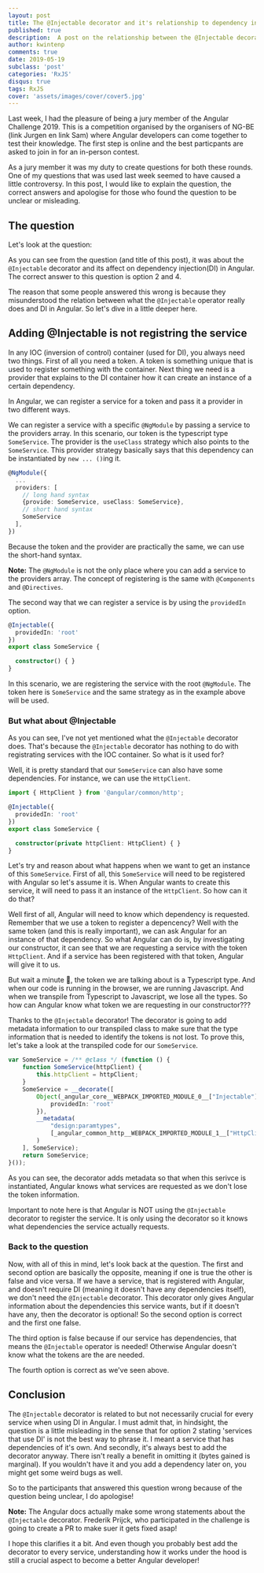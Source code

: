 ```yaml
---
layout: post
title: The @Injectable decorator and it's relationship to dependency injection
published: true
description:  A post on the relationship between the @Injectable decorator and dependency injection
author: kwintenp
comments: true
date: 2019-05-19
subclass: 'post'
categories: 'RxJS'
disqus: true
tags: RxJS
cover: 'assets/images/cover/cover5.jpg'
---
```


Last week, I had the pleasure of being a jury member of the Angular Challenge 2019. This is a competition organised by the organisers of NG-BE (link Jurgen en link Sam) where Angular developers can come together to test their knowledge. The first step is online and the best particpants are asked to join in for an in-person contest.

As a jury member it was my duty to create questions for both these rounds. One of my questions that was used last week seemed to have caused a little controversy. In this post, I would like to explain the question, the correct answers and apologise for those who found the question to be unclear or misleading. 

## The question 

Let's look at the question:



As you can see from the question (and title of this post), it was about the `@Injectable` decorator and its affect on dependency injection(DI) in Angular. The correct answer to this question is option 2 and 4. 

The reason that some people answered this wrong is because they misunderstood the relation between what the `@Injectable` operator really does and DI in Angular. So let's dive in a little deeper here. 

## Adding @Injectable is not registring the service

In any IOC (inversion of control) container (used for DI), you always need two things. First of all you need a token. A token is something unique that is used to register something with the container. Next thing we need is a provider that explains to the DI container how it can create an instance of a certain dependency. 

In Angular, we can register a service for a token and pass it a provider in two different ways. 

We can register a service with a specific `@NgModule` by passing a service to the providers array. In this scenario, our token is the typescript type `SomeService`. The provider is the `useClass` strategy which also points to the `SomeService`. This provider strategy basically says that this dependency can be instantiated by `new ... ()`ing it.

```typescript
@NgModule({
  ...
  providers: [
    // long hand syntax
  	{provide: SomeService, useClass: SomeService},
  	// short hand syntax
  	SomeService
  ],
})
```
Because the token and the provider are practically the same, we can use the short-hand syntax.

**Note:** The `@NgModule` is not the only place where you can add a service to the providers array. The concept of registering is the same with `@Components` and `@Directives`.

The second way that we can register a service is by using the `providedIn` option.

```typescript
@Injectable({
  providedIn: 'root'
})
export class SomeService {

  constructor() { }
}
```

In this scenario, we are registering the service with the root `@NgModule`. The token here is `SomeService` and the same strategy as in the example above will be used.

### But what about @Injectable

As you can see, I've not yet mentioned what the `@Injectable` decorator does. That's because the `@Injectable` decorator has nothing to do with registrating services with the IOC container. So what is it used for?

Well, it is pretty standard that our `SomeService` can also have some dependencies. For instance, we can use the `HttpClient`.

```typescript
import { HttpClient } from '@angular/common/http';

@Injectable({
  providedIn: 'root'
})
export class SomeService {

  constructor(private httpClient: HttpClient) { }
}
```

Let's try and reason about what happens when we want to get an instance of this `SomeService`. First of all, this `SomeService` will need to be registered with Angular so let's assume it is. When Angular wants to create this service, it will need to pass it an instance of the `HttpClient`. So how can it do that?

Well first of all, Angular will need to know which dependency is requested. Remember that we use a token to register a depencency? Well with the same token (and this is really important), we can ask Angular for an instance of that dependency. So what Angular can do is, by investigating our constructor, it can see that we are requesting a service with the token `HttpClient`. And if a service has been registered with that token, Angular will give it to us.

But wait a minute 🤔, the token we are talking about is a Typescript type. And when our code is running in the browser, we are running Javascript. And when we transpile from Typescript to Javascript, we lose all the types. So how can Angular know what token we are requesting in our constructor???

Thanks to the `@Injectable` decorator! The decorator is going to add metadata information to our transpiled class to make sure that the type information that is needed to identify the tokens is not lost. To prove this, let's take a look at the transpiled code for our `SomeService`.

```typescript
var SomeService = /** @class */ (function () {
    function SomeService(httpClient) {
        this.httpClient = httpClient;
    }
    SomeService = __decorate([
        Object(_angular_core__WEBPACK_IMPORTED_MODULE_0__["Injectable"])({
            providedIn: 'root'
        }),
        __metadata(
        	"design:paramtypes", 
        	[_angular_common_http__WEBPACK_IMPORTED_MODULE_1__["HttpClient"]]
        )
    ], SomeService);
    return SomeService;
}());
```

As you can see, the decorator adds metadata so that when this serivce is instantiated, Angular knows what services are requested as we don't lose the token information. 

Important to note here is that Angular is NOT using the `@Injectable` decorator to register the service. It is only using the decorator so it knows what dependencies the service actually requests. 

### Back to the question

Now, with all of this in mind, let's look back at the question. The first and second option are basically the opposite, meaning if one is true the other is false and vice versa. If we have a service, that is registered with Angular, and doesn't require DI (meaning it doesn't have any dependencies itself), we don't need the `@Injectable` decorator. This decorator only gives Angular information about the dependencies this service wants, but if it doesn't have any, then the decorator is optional! So the second option is correct and the first one false.

The third option is false because if our service has dependencies, that means the `@Injectable` operator is needed! Otherwise Angular doesn't know what the tokens are the are needed.

The fourth option is correct as we've seen above.

## Conclusion

The `@Injectable` decorator is related to but not necessarily crucial for every service when using DI in Angular. I must admit that, in hindsight, the question is a little misleading in the sense that for option 2 stating 'services that use DI' is not the best way to phrase it. I meant a service that has dependencies of it's own. And secondly, it's always best to add the decorator anyway. There isn't really a benefit in omitting it (bytes gained is marginal). If you wouldn't have it and you add a dependency later on, you might get some weird bugs as well.

So to the participants that answered this question wrong because of the question being unclear, I do apologise! 

**Note:** The Angular docs actually make some wrong statements about the `@Injectable` decorator. Frederik Prijck, who participated in the challenge is going to create a PR to make suer it gets fixed asap!

I hope this clarifies it a bit. And even though you probably best add the decorator to every service, understanding how it works under the hood is still a crucial aspect to become a better Angular developer!






